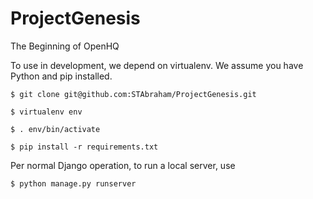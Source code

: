 # ProjectGenesis
The Beginning of OpenHQ

To use in development, we depend on virtualenv. We assume you have Python and pip installed.

  `$ git clone git@github.com:STAbraham/ProjectGenesis.git`

  `$ virtualenv env`

  `$ . env/bin/activate`

  `$ pip install -r requirements.txt`

Per normal Django operation, to run a local server, use

  `$ python manage.py runserver`